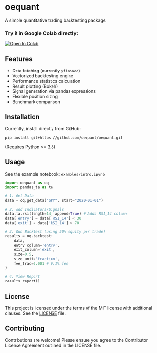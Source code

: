 # oequant

A simple quantitative trading backtesting package.


### Try it in Google Colab directly:
[![Open In Colab](https://colab.research.google.com/assets/colab-badge.svg)](https://colab.research.google.com/github/oequant/oequant/blob/main/examples/intro.ipynb)

## Features

*   Data fetching (currently `yfinance`)
*   Vectorized backtesting engine
*   Performance statistics calculation
*   Result plotting (Bokeh)
*   Signal generation via pandas expressions
*   Flexible position sizing
*   Benchmark comparison

## Installation

Currently, install directly from GitHub:

```bash
pip install git+https://github.com/oequant/oequant.git
```

(Requires Python >= 3.8)

## Usage

See the example notebook: [`examples/intro.ipynb`](./examples/intro.ipynb)

```python
import oequant as oq
import pandas_ta as ta

# 1. Get Data
data = oq.get_data("SPY", start="2020-01-01")

# 2. Add Indicators/Signals
data.ta.rsi(length=14, append=True) # Adds RSI_14 column
data['entry'] = data['RSI_14'] < 30
data['exit'] = data['RSI_14'] > 70

# 3. Run Backtest (using 50% equity per trade)
results = oq.backtest(
    data,
    entry_column='entry',
    exit_column='exit',
    size=0.5, 
    size_unit='fraction',
    fee_frac=0.001 # 0.1% fee
)

# 4. View Report
results.report()
```

## License

This project is licensed under the terms of the MIT license with additional clauses. See the [LICENSE](./LICENSE) file.

## Contributing

Contributions are welcome! Please ensure you agree to the Contributor License Agreement outlined in the LICENSE file. 
